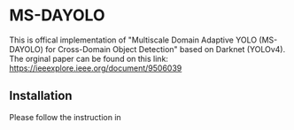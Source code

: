 # MS-DAYOLO
This is offical implementation of "Multiscale Domain Adaptive YOLO (MS-DAYOLO) for Cross-Domain Object Detection" based on Darknet (YOLOv4).
The orginal paper can be found on this link: https://ieeexplore.ieee.org/document/9506039

## Installation
Please follow the instruction in 
